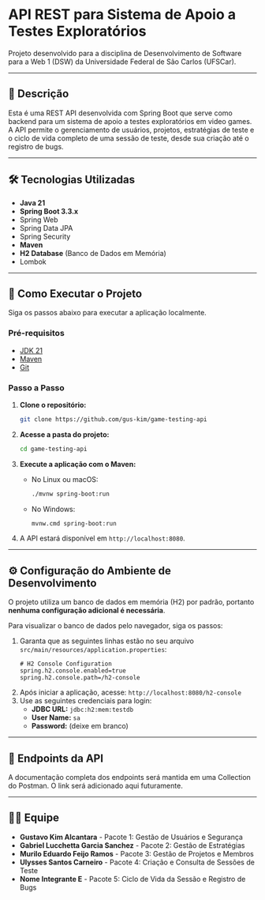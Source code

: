 # API REST para Sistema de Apoio a Testes Exploratórios

Projeto desenvolvido para a disciplina de Desenvolvimento de Software para a Web 1 (DSW) da Universidade Federal de São Carlos (UFSCar).

---

## 📝 Descrição

Esta é uma REST API desenvolvida com Spring Boot que serve como backend para um sistema de apoio a testes exploratórios em video games. A API permite o gerenciamento de usuários, projetos, estratégias de teste e o ciclo de vida completo de uma sessão de teste, desde sua criação até o registro de bugs.

---

## 🛠️ Tecnologias Utilizadas

- **Java 21**
- **Spring Boot 3.3.x**
- Spring Web
- Spring Data JPA
- Spring Security
- **Maven**
- **H2 Database** (Banco de Dados em Memória)
- Lombok

---

## 🚀 Como Executar o Projeto

Siga os passos abaixo para executar a aplicação localmente.

### Pré-requisitos

- [JDK 21](https://www.oracle.com/java/technologies/downloads/#jdk21-windows)
- [Maven](https://maven.apache.org/download.cgi)
- [Git](https://git-scm.com/downloads)

### Passo a Passo

1.  **Clone o repositório:**
    ```bash
    git clone https://github.com/gus-kim/game-testing-api
    ```

2.  **Acesse a pasta do projeto:**
    ```bash
    cd game-testing-api
    ```

3.  **Execute a aplicação com o Maven:**
    * No Linux ou macOS:
        ```bash
        ./mvnw spring-boot:run
        ```
    * No Windows:
        ```bash
        mvnw.cmd spring-boot:run
        ```

4.  A API estará disponível em `http://localhost:8080`.

---

## ⚙️ Configuração do Ambiente de Desenvolvimento

O projeto utiliza um banco de dados em memória (H2) por padrão, portanto **nenhuma configuração adicional é necessária**.

Para visualizar o banco de dados pelo navegador, siga os passos:

1.  Garanta que as seguintes linhas estão no seu arquivo `src/main/resources/application.properties`:
    ```properties
    # H2 Console Configuration
    spring.h2.console.enabled=true
    spring.h2.console.path=/h2-console
    ```
2.  Após iniciar a aplicação, acesse: `http://localhost:8080/h2-console`
3.  Use as seguintes credenciais para login:
    - **JDBC URL:** `jdbc:h2:mem:testdb`
    - **User Name:** `sa`
    - **Password:** (deixe em branco)

---

## 📖 Endpoints da API

A documentação completa dos endpoints será mantida em uma Collection do Postman. O link será adicionado aqui futuramente.

---

## 👨‍💻 Equipe

- **Gustavo Kim Alcantara** - Pacote 1: Gestão de Usuários e Segurança
- **Gabriel Lucchetta Garcia Sanchez** - Pacote 2: Gestão de Estratégias
- **Murilo Eduardo Feijo Ramos** - Pacote 3: Gestão de Projetos e Membros
- **Ulysses Santos Carneiro** - Pacote 4: Criação e Consulta de Sessões de Teste
- **Nome Integrante E** - Pacote 5: Ciclo de Vida da Sessão e Registro de Bugs
